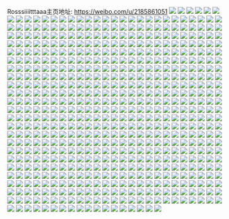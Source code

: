 Rosssiiiitttaaa主页地址: https://weibo.com/u/2185861051 
![](https://wx4.sinaimg.cn/mw2000/824997bbly1h91ha3al5tj20u0140th9.jpg) 
![](https://wx4.sinaimg.cn/mw2000/824997bbly1h91ha3m663j20u0146n6t.jpg) 
![](https://wx4.sinaimg.cn/mw2000/824997bbly1h91ha3v5l8j20u0140dpb.jpg) 
![](https://wx4.sinaimg.cn/mw2000/824997bbly1h91ha5cvvfj20u0140dmy.jpg) 
![](https://wx4.sinaimg.cn/mw2000/824997bbly1h91ha2xi4qj20u0140tf9.jpg) 
![](https://wx4.sinaimg.cn/mw2000/824997bbly1h91ha5nce4j20u0140ahc.jpg) 
![](https://wx4.sinaimg.cn/mw2000/824997bbly1h91ha4rzggj20u01407di.jpg) 
![](https://wx4.sinaimg.cn/mw2000/824997bbly1h91ha476mcj20u0140tho.jpg) 
![](https://wx4.sinaimg.cn/mw2000/824997bbly1h91ha4gmlpj20u0140qaj.jpg) 
![](https://wx4.sinaimg.cn/mw2000/824997bbly1h91g106l6hj20u0140al6.jpg) 
![](https://wx4.sinaimg.cn/mw2000/824997bbly1h91g10s0i9j21400u046u.jpg) 
![](https://wx4.sinaimg.cn/mw2000/824997bbly1h91g11dis6j20u0137n3r.jpg) 
![](https://wx4.sinaimg.cn/mw2000/824997bbly1h91g0zr7bbj20u013z7a5.jpg) 
![](https://wx4.sinaimg.cn/mw2000/824997bbly1h91g11nh5lj20u0140n4e.jpg) 
![](https://wx4.sinaimg.cn/mw2000/824997bbly1h91g11z8xgj20u0140gr1.jpg) 
![](https://wx4.sinaimg.cn/mw2000/824997bbly1h8taqvs33hj20u014r11k.jpg) 
![](https://wx4.sinaimg.cn/mw2000/824997bbly1h8taqvhzhnj20u0140ae8.jpg) 
![](https://wx4.sinaimg.cn/mw2000/824997bbly1h8taqw0e53j20u0149ak4.jpg) 
![](https://wx4.sinaimg.cn/mw2000/824997bbly1h8taqwagxqj20u014046e.jpg) 
![](https://wx4.sinaimg.cn/mw2000/824997bbly1h8juqek2vsj20u015gk0x.jpg) 
![](https://wx4.sinaimg.cn/mw2000/824997bbly1h8juqe9y5ij20u015ltj8.jpg) 
![](https://wx4.sinaimg.cn/mw2000/824997bbly1h8juqesetzj20u014pwo9.jpg) 
![](https://wx4.sinaimg.cn/mw2000/824997bbly1h8juqf2sc6j20u0146q9p.jpg) 
![](https://wx4.sinaimg.cn/mw2000/824997bbly1h7oajpeb56j22c03404qs.jpg) 
![](https://wx4.sinaimg.cn/mw2000/824997bbly1h7oajqkrx6j22c03407wi.jpg) 
![](https://wx4.sinaimg.cn/mw2000/824997bbly1h7oajsgf63j22bk35thdy.jpg) 
![](https://wx4.sinaimg.cn/mw2000/824997bbly1h7oajw00wyj21ur2h0x6r.jpg) 
![](https://wx4.sinaimg.cn/mw2000/824997bbly1h7oajnvwryj227x2ykb2a.jpg) 
![](https://wx4.sinaimg.cn/mw2000/824997bbly1h7oajy1o3qj225i2wk7wj.jpg) 
![](https://wx4.sinaimg.cn/mw2000/824997bbly1h7oajz6qjqj22c0340e82.jpg) 
![](https://wx4.sinaimg.cn/mw2000/824997bbly1h5rzdbsp2pj20u019041m.jpg) 
![](https://wx4.sinaimg.cn/mw2000/824997bbly1h5rzdc0qlwj20t017en0f.jpg) 
![](https://wx4.sinaimg.cn/mw2000/824997bbly1h5rzdd25eqj220k2onb2a.jpg) 
![](https://wx4.sinaimg.cn/mw2000/824997bbly1h5rzdbiq6wj20y11lhauq.jpg) 
![](https://wx4.sinaimg.cn/mw2000/824997bbly1h5rzdddvbjj20u0140wjx.jpg) 
![](https://wx4.sinaimg.cn/mw2000/824997bbly1h5rzdel3fbj20u018wwj8.jpg) 
![](https://wx4.sinaimg.cn/mw2000/824997bbly1h5rzdf5gnqj234022oe81.jpg) 
![](https://wx4.sinaimg.cn/mw2000/824997bbly1h5rzhk705uj21hc0u0133.jpg) 
![](https://wx4.sinaimg.cn/mw2000/824997bbly1h5rzdgfuetj218w0u0tcz.jpg) 
![](https://wx4.sinaimg.cn/mw2000/824997bbly1h5quyam0cpj221i2pskjl.jpg) 
![](https://wx4.sinaimg.cn/mw2000/824997bbly1h5quybn7u6j22c0340qv6.jpg) 
![](https://wx4.sinaimg.cn/mw2000/824997bbly1h5quydjenij22362te1l0.jpg) 
![](https://wx4.sinaimg.cn/mw2000/824997bbly1h5quyeoc5zj22962wnhdu.jpg) 
![](https://wx4.sinaimg.cn/mw2000/824997bbly1h5quy9j65hj22c0340u0x.jpg) 
![](https://wx4.sinaimg.cn/mw2000/824997bbly1h5quyffe9rj222v2rtqv5.jpg) 
![](https://wx4.sinaimg.cn/mw2000/824997bbly1h5bu127zybj21s62dk4qr.jpg) 
![](https://wx4.sinaimg.cn/mw2000/824997bbly1h5bu14wn7wj21rg2clu0y.jpg) 
![](https://wx4.sinaimg.cn/mw2000/824997bbly1h5bu17pqgkj23402c0x6q.jpg) 
![](https://wx4.sinaimg.cn/mw2000/824997bbly1h5bu102r7ij21wv2j7hdv.jpg) 
![](https://wx4.sinaimg.cn/mw2000/824997bbly1h5bu1a6f90j22c0340u0z.jpg) 
![](https://wx4.sinaimg.cn/mw2000/824997bbly1h5bu1c64x1j21yh2mi1ky.jpg) 
![](https://wx4.sinaimg.cn/mw2000/824997bbly1h5bu1f3cl2j21kv23ub2a.jpg) 
![](https://wx4.sinaimg.cn/mw2000/824997bbly1h4wrrjzd7rj21zp2sbx6p.jpg) 
![](https://wx4.sinaimg.cn/mw2000/824997bbly1h4wrrhvy5jj21vg2hw4qr.jpg) 
![](https://wx4.sinaimg.cn/mw2000/824997bbly1h4wrrip8dcj21p42b8qv5.jpg) 
![](https://wx4.sinaimg.cn/mw2000/824997bbly1h4l4zy9i9uj22am2z3hdu.jpg) 
![](https://wx4.sinaimg.cn/mw2000/824997bbly1h4l4zzjit6j223n2ue7wi.jpg) 
![](https://wx4.sinaimg.cn/mw2000/824997bbly1h4l502afepj227i32g4qs.jpg) 
![](https://wx4.sinaimg.cn/mw2000/824997bbly1h4l4zvq6phj226d2qnx6p.jpg) 
![](https://wx4.sinaimg.cn/mw2000/824997bbly1h4euvqwinnj20u0140ais.jpg) 
![](https://wx4.sinaimg.cn/mw2000/824997bbly1h4euvpn0vnj20u0149qcm.jpg) 
![](https://wx4.sinaimg.cn/mw2000/824997bbly1h47ydz3z5uj22c033znpf.jpg) 
![](https://wx4.sinaimg.cn/mw2000/824997bbly1h47ye6atqvj22c0340e83.jpg) 
![](https://wx4.sinaimg.cn/mw2000/824997bbly1h47ye8k05gj22c033xb2a.jpg) 
![](https://wx4.sinaimg.cn/mw2000/824997bbly1h3wulqgn75j222o340hdu.jpg) 
![](https://wx4.sinaimg.cn/mw2000/824997bbly1h3wulvsnbsj21jl224e81.jpg) 
![](https://wx4.sinaimg.cn/mw2000/824997bbly1h2381pwpfjj22bd340kjo.jpg) 
![](https://wx4.sinaimg.cn/mw2000/824997bbly1h06ozv2xn5j22c033y4qs.jpg) 
![](https://wx4.sinaimg.cn/mw2000/824997bbly1h06ozvyb1mj20zn1941kx.jpg) 
![](https://wx4.sinaimg.cn/mw2000/824997bbly1h06ozx4j3qj227233a7wi.jpg) 
![](https://wx4.sinaimg.cn/mw2000/824997bbly1h06ozzv4gij228z34ykjn.jpg) 
![](https://wx4.sinaimg.cn/mw2000/824997bbly1h06ozym9poj20zm1a64qp.jpg) 
![](https://wx4.sinaimg.cn/mw2000/824997bbly1h06oztf83tj22c0340x6r.jpg) 
![](https://wx4.sinaimg.cn/mw2000/824997bbly1gzxpfnkw16j22bi3407wk.jpg) 
![](https://wx4.sinaimg.cn/mw2000/824997bbly1gzlszz7d5uj226q32tkjn.jpg) 
![](https://wx4.sinaimg.cn/mw2000/824997bbly1gzlt02atufj22c035ju10.jpg) 
![](https://wx4.sinaimg.cn/mw2000/824997bbly1gzlt052ckoj22a8340x6r.jpg) 
![](https://wx4.sinaimg.cn/mw2000/824997bbly1gzlt07kw9rj22an340b2c.jpg) 
![](https://wx4.sinaimg.cn/mw2000/824997bbly1gzlt0ap19yj22c0340nph.jpg) 
![](https://wx4.sinaimg.cn/mw2000/824997bbly1gz9jqg2n36j227g33z1l0.jpg) 
![](https://wx4.sinaimg.cn/mw2000/824997bbly1gz9jqi9v54j22c0340x6r.jpg) 
![](https://wx4.sinaimg.cn/mw2000/824997bbly1gz9jqlhx5aj22ao340qv8.jpg) 
![](https://wx4.sinaimg.cn/mw2000/824997bbly1gz9jqq4vkoj22bz33ze85.jpg) 
![](https://wx4.sinaimg.cn/mw2000/824997bbly1gz9jqsimedj22c0340b2d.jpg) 
![](https://wx4.sinaimg.cn/mw2000/824997bbly1gz9jqv3ffnj22c0340npi.jpg) 
![](https://wx4.sinaimg.cn/mw2000/824997bbly1gz9jqx2kkuj22c03401l3.jpg) 
![](https://wx4.sinaimg.cn/mw2000/824997bbly1gz9jqcoz5hj22c0340e85.jpg) 
![](https://wx4.sinaimg.cn/mw2000/824997bbly1gz7gv8en2wj22yo2801l0.jpg) 
![](https://wx4.sinaimg.cn/mw2000/824997bbly1gz7gvj03xdj233y2byu0y.jpg) 
![](https://wx4.sinaimg.cn/mw2000/824997bbly1gz7gvhnhr3j22c03407wi.jpg) 
![](https://wx4.sinaimg.cn/mw2000/824997bbly1gz7gvcmboaj22c0340u0z.jpg) 
![](https://wx4.sinaimg.cn/mw2000/824997bbly1gz7gvaczqtj22802yob2b.jpg) 
![](https://wx4.sinaimg.cn/mw2000/824997bbly1gvx6g8nfexj228v325u0z.jpg) 
![](https://wx4.sinaimg.cn/mw2000/824997bbly1gvx6gak24wj22c0340x6s.jpg) 
![](https://wx4.sinaimg.cn/mw2000/824997bbly1gvx6ge6ircj22c0340b2d.jpg) 
![](https://wx4.sinaimg.cn/mw2000/824997bbly1gvx6gfasl1j22c0340b29.jpg) 
![](https://wx4.sinaimg.cn/mw2000/824997bbly1gvx6ggwsssj227y2ym7wk.jpg) 
![](https://wx4.sinaimg.cn/mw2000/824997bbly1gvx6ghvsmej22c03404qp.jpg) 
![](https://wx4.sinaimg.cn/mw2000/824997bbly1gvx6gmrm81j227i2yohdw.jpg) 
![](https://wx4.sinaimg.cn/mw2000/824997bbly1gvx6gj8qynj22c0340npe.jpg) 
![](https://wx4.sinaimg.cn/mw2000/824997bbly1gvx6gle9a5j22a331ge82.jpg) 
![](https://wx4.sinaimg.cn/mw2000/002nVEjply1gvn0prky6mj62c0340npf02.jpg) 
![](https://wx4.sinaimg.cn/mw2000/002nVEjply1gvn0pmhwcgj62c0340kjm02.jpg) 
![](https://wx4.sinaimg.cn/mw2000/002nVEjply1gvn0poluq0j61o0280qv502.jpg) 
![](https://wx4.sinaimg.cn/mw2000/002nVEjply1gvn0pqdnbhj62c0340b2c02.jpg) 
![](https://wx4.sinaimg.cn/mw2000/002nVEjply1gvn0pt53vtj62852zrnpf02.jpg) 
![](https://wx4.sinaimg.cn/mw2000/002nVEjply1gvag7tqu77j626s2x2x6r02.jpg) 
![](https://wx4.sinaimg.cn/mw2000/002nVEjply1gvag7skn4mj627z2ynx6q02.jpg) 
![](https://wx4.sinaimg.cn/mw2000/002nVEjply1gvag7x5ik8j62c03407wk02.jpg) 
![](https://wx4.sinaimg.cn/mw2000/002nVEjply1gvag7vit60j62c0340u0x02.jpg) 
![](https://wx4.sinaimg.cn/mw2000/002nVEjply1gvag7ulhttj61sy2elu0y02.jpg) 
![](https://wx4.sinaimg.cn/mw2000/824997bbly1gtlvlw9gnsj22c03401l1.jpg) 
![](https://wx4.sinaimg.cn/mw2000/824997bbly1gtgh1v5fnyj22c0340kjm.jpg) 
![](https://wx4.sinaimg.cn/mw2000/824997bbly1gtgh1rb8dtj22bz330npf.jpg) 
![](https://wx4.sinaimg.cn/mw2000/824997bbly1gtgh2t58eyj22c02c07wi.jpg) 
![](https://wx4.sinaimg.cn/mw2000/824997bbly1gtgh1lz4p5j22c0340qv6.jpg) 
![](https://wx4.sinaimg.cn/mw2000/824997bbly1gtgh308n2sj22c0340e82.jpg) 
![](https://wx4.sinaimg.cn/mw2000/824997bbly1gtgh22c7p6j22c0340npf.jpg) 
![](https://wx4.sinaimg.cn/mw2000/824997bbly1gtgh2bw4axj22c03401kz.jpg) 
![](https://wx4.sinaimg.cn/mw2000/824997bbly1gtgh2jlvq5j22c03404qq.jpg) 
![](https://wx4.sinaimg.cn/mw2000/824997bbly1gtgh34rdcoj22c0340b2a.jpg) 
![](https://wx4.sinaimg.cn/mw2000/824997bbly1gtgh3f8xxbj22c0340hdu.jpg) 
![](https://wx4.sinaimg.cn/mw2000/824997bbly1gtgh2npktrj227s2zab2b.jpg) 
![](https://wx4.sinaimg.cn/mw2000/824997bbly1gt9ifq76o5j22c0340hdv.jpg) 
![](https://wx4.sinaimg.cn/mw2000/824997bbly1gt9ifulmluj23402c0e84.jpg) 
![](https://wx4.sinaimg.cn/mw2000/824997bbly1gt9ifxc383j22c0340e82.jpg) 
![](https://wx4.sinaimg.cn/mw2000/824997bbly1gt9ig2gukmj22c0352qv7.jpg) 
![](https://wx4.sinaimg.cn/mw2000/824997bbly1gt9iiw89kbj22c03404qt.jpg) 
![](https://wx4.sinaimg.cn/mw2000/824997bbly1gt9igaj4w3j23402c07wi.jpg) 
![](https://wx4.sinaimg.cn/mw2000/824997bbly1gt9igelh0zj22c0340npf.jpg) 
![](https://wx4.sinaimg.cn/mw2000/824997bbly1gt9igi8ab3j22c0340qv7.jpg) 
![](https://wx4.sinaimg.cn/mw2000/824997bbly1gt9iglidymj22c033u1kz.jpg) 
![](https://wx4.sinaimg.cn/mw2000/824997bbly1gt9ijqvadhj22c0340qv7.jpg) 
![](https://wx4.sinaimg.cn/mw2000/824997bbly1gt9ikfv97kj23402c0hdy.jpg) 
![](https://wx4.sinaimg.cn/mw2000/824997bbly1gt0w14v57cj22c0340qv7.jpg) 
![](https://wx4.sinaimg.cn/mw2000/824997bbly1gt0vnmk5ybj22bb3327wj.jpg) 
![](https://wx4.sinaimg.cn/mw2000/824997bbly1gt0wbjtl43j22631nzb2a.jpg) 
![](https://wx4.sinaimg.cn/mw2000/824997bbly1gt0weefn3hj22c0340x6r.jpg) 
![](https://wx4.sinaimg.cn/mw2000/824997bbly1gt0vnfu076j227v2yhx6p.jpg) 
![](https://wx4.sinaimg.cn/mw2000/824997bbly1gt0vnjmvsaj22bb3321kz.jpg) 
![](https://wx4.sinaimg.cn/mw2000/824997bbly1gsccluf4v1j21o026anpd.jpg) 
![](https://wx4.sinaimg.cn/mw2000/824997bbly1gs72vtc1qjj22c03407wj.jpg) 
![](https://wx4.sinaimg.cn/mw2000/824997bbly1gs72vxk7v1j229s23s4qq.jpg) 
![](https://wx4.sinaimg.cn/mw2000/824997bbly1gs72vvy776j22c0340e83.jpg) 
![](https://wx4.sinaimg.cn/mw2000/824997bbly1gs72vz0oxyj22c02qdnpe.jpg) 
![](https://wx4.sinaimg.cn/mw2000/824997bbly1gqzo1f8ca1j219a1oe7wh.jpg) 
![](https://wx4.sinaimg.cn/mw2000/824997bbly1gqzo1h7y0uj22c03401l0.jpg) 
![](https://wx4.sinaimg.cn/mw2000/824997bbly1gqzo1ds4irj22c0340hdv.jpg) 
![](https://wx4.sinaimg.cn/mw2000/824997bbly1gqzo1itrnlj22c0340u0z.jpg) 
![](https://wx4.sinaimg.cn/mw2000/824997bbly1gqzo1k22iuj20rs2231kx.jpg) 
![](https://wx4.sinaimg.cn/mw2000/824997bbly1gqzo1knf9zj22c0340aqz.jpg) 
![](https://wx4.sinaimg.cn/mw2000/824997bbly1gqzo1mwktqj20rs2w6u0x.jpg) 
![](https://wx4.sinaimg.cn/mw2000/824997bbly1gqzo1q4e3mj22c03404qs.jpg) 
![](https://wx4.sinaimg.cn/mw2000/824997bbly1gqzo1lrj6hj20rs1lw7vf.jpg) 
![](https://wx4.sinaimg.cn/mw2000/824997bbly1gqzo3r6svqj22by358qv6.jpg) 
![](https://wx4.sinaimg.cn/mw2000/824997bbly1gqzo3see00j22c03407wj.jpg) 
![](https://wx4.sinaimg.cn/mw2000/824997bbly1gqzo3ptpjzj22c0340e81.jpg) 
![](https://wx4.sinaimg.cn/mw2000/824997bbly1gqzo3w9pjhj22c03407wj.jpg) 
![](https://wx4.sinaimg.cn/mw2000/824997bbly1gqviiu26n3j22c0340u10.jpg) 
![](https://wx4.sinaimg.cn/mw2000/824997bbly1gqvij6zygij22c03404qt.jpg) 
![](https://wx4.sinaimg.cn/mw2000/824997bbly1gqviiwdftuj22c034mhdy.jpg) 
![](https://wx4.sinaimg.cn/mw2000/824997bbly1gqvij3nxwsj23402c0kjp.jpg) 
![](https://wx4.sinaimg.cn/mw2000/824997bbly1gqvij1fer1j22c0340hdz.jpg) 
![](https://wx4.sinaimg.cn/mw2000/824997bbly1gqviishvfnj22c03401kz.jpg) 
![](https://wx4.sinaimg.cn/mw2000/824997bbly1gqvinl2i3uj22c03401l3.jpg) 
![](https://wx4.sinaimg.cn/mw2000/824997bbly1gqvitf6rzcj20yt1af1kx.jpg) 
![](https://wx4.sinaimg.cn/mw2000/824997bbly1gqvij59hcaj22c03404qt.jpg) 
![](https://wx4.sinaimg.cn/mw2000/824997bbly1gqk1tzxf15j22c0340b2b.jpg) 
![](https://wx4.sinaimg.cn/mw2000/824997bbly1gqk1u1zajmj22c0340qv6.jpg) 
![](https://wx4.sinaimg.cn/mw2000/824997bbly1gqi42hcpd6j20rs3357wl.jpg) 
![](https://wx4.sinaimg.cn/mw2000/824997bbly1gqi42bgn3vj20rs1rgx6q.jpg) 
![](https://wx4.sinaimg.cn/mw2000/824997bbly1gqi42lbxurj22c0340x6s.jpg) 
![](https://wx4.sinaimg.cn/mw2000/824997bbly1gqi42cfetfj20rs1qiu0y.jpg) 
![](https://wx4.sinaimg.cn/mw2000/824997bbly1gqi42o8quhj22c0340kjo.jpg) 
![](https://wx4.sinaimg.cn/mw2000/824997bbly1gqi42edacwj20rs2mxu10.jpg) 
![](https://wx4.sinaimg.cn/mw2000/824997bbly1gq64n2m158j22c03407wk.jpg) 
![](https://wx4.sinaimg.cn/mw2000/824997bbly1gq64mzzqiaj22c034u1kz.jpg) 
![](https://wx4.sinaimg.cn/mw2000/824997bbly1gq64namsuoj23402c0npe.jpg) 
![](https://wx4.sinaimg.cn/mw2000/824997bbly1gq64n5re6mj22mo1z04qq.jpg) 
![](https://wx4.sinaimg.cn/mw2000/824997bbly1gq64n7pg35j22c0340b2a.jpg) 
![](https://wx4.sinaimg.cn/mw2000/824997bbly1gq64mxk4f9j22c033i4qq.jpg) 
![](https://wx4.sinaimg.cn/mw2000/824997bbly1gq64ne3y03j23402c07wk.jpg) 
![](https://wx4.sinaimg.cn/mw2000/824997bbly1gq64myqdvaj22c03404qs.jpg) 
![](https://wx4.sinaimg.cn/mw2000/824997bbly1gq662h3z6vj22c0340kjo.jpg) 
![](https://wx4.sinaimg.cn/mw2000/824997bbly1gq44c3srw4j20u015o7e0.jpg) 
![](https://wx4.sinaimg.cn/mw2000/824997bbly1gq44c4t1lnj20u0190tdq.jpg) 
![](https://wx4.sinaimg.cn/mw2000/824997bbly1gq44c57fb9j20u017ln5t.jpg) 
![](https://wx4.sinaimg.cn/mw2000/824997bbly1gq44c5zr5xj20u0140tl9.jpg) 
![](https://wx4.sinaimg.cn/mw2000/824997bbly1gq44cz2nppj20u0140qd3.jpg) 
![](https://wx4.sinaimg.cn/mw2000/824997bbly1gq44c6rcjej20u0140drl.jpg) 
![](https://wx4.sinaimg.cn/mw2000/824997bbly1gq44c6g5etj20u01407ak.jpg) 
![](https://wx4.sinaimg.cn/mw2000/824997bbly1gq44c3bjhlj20u01c6qfa.jpg) 
![](https://wx4.sinaimg.cn/mw2000/824997bbly1gq44c4f6h5j20u0140te2.jpg) 
![](https://wx4.sinaimg.cn/mw2000/824997bbly1gq44c5jp08j20u0140gu2.jpg) 
![](https://wx4.sinaimg.cn/mw2000/824997bbly1gpes07cuaxj22c0340hdv.jpg) 
![](https://wx4.sinaimg.cn/mw2000/824997bbly1gperzzt4tzj228h340qv8.jpg) 
![](https://wx4.sinaimg.cn/mw2000/824997bbly1gpes04ihyqj22c0340qv8.jpg) 
![](https://wx4.sinaimg.cn/mw2000/824997bbly1gpes0di8cmj22c0354e83.jpg) 
![](https://wx4.sinaimg.cn/mw2000/824997bbly1gpes0g34xbj22923407wj.jpg) 
![](https://wx4.sinaimg.cn/mw2000/824997bbly1gpes09ra0dj22c0340e83.jpg) 
![](https://wx4.sinaimg.cn/mw2000/824997bbly1gnct2dtn62j20u0140dq6.jpg) 
![](https://wx4.sinaimg.cn/mw2000/824997bbly1gnct2e9j7vj20u00u00z5.jpg) 
![](https://wx4.sinaimg.cn/mw2000/824997bbly1glx1htyf10j22c03407wj.jpg) 
![](https://wx4.sinaimg.cn/mw2000/824997bbly1glx1hwu3fij22c0340kjo.jpg) 
![](https://wx4.sinaimg.cn/mw2000/824997bbly1glx1hyxbudj22c03404qr.jpg) 
![](https://wx4.sinaimg.cn/mw2000/824997bbly1glx1i0slcpj22c0340kjq.jpg) 
![](https://wx4.sinaimg.cn/mw2000/824997bbly1glx1i38zi1j22c03401l1.jpg) 
![](https://wx4.sinaimg.cn/mw2000/824997bbly1glx1i6ksn4j22c0340x6s.jpg) 
![](https://wx4.sinaimg.cn/mw2000/824997bbly1glx1hqqnraj22bb3331l0.jpg) 
![](https://wx4.sinaimg.cn/mw2000/824997bbly1glx1ic8ej3j22yo27o4qu.jpg) 
![](https://wx4.sinaimg.cn/mw2000/824997bbly1glx1i9oqjnj22c0340x6s.jpg) 
![](https://wx4.sinaimg.cn/mw2000/824997bbly1glx1ieub5qj22c03404qs.jpg) 
![](https://wx4.sinaimg.cn/mw2000/824997bbly1glx1ih5qp5j21o02804qq.jpg) 
![](https://wx4.sinaimg.cn/mw2000/824997bbgy1glvujlb2cnj20u00u0q9l.jpg) 
![](https://wx4.sinaimg.cn/mw2000/824997bbgy1glvumz77o2j20u01407bg.jpg) 
![](https://wx4.sinaimg.cn/mw2000/824997bbgy1glvumy3iscj20u0140gre.jpg) 
![](https://wx4.sinaimg.cn/mw2000/824997bbly1gkv571jh5wj20rs4m5u0y.jpg) 
![](https://wx4.sinaimg.cn/mw2000/824997bbly1gkv576nsuzj20rs3h0e82.jpg) 
![](https://wx4.sinaimg.cn/mw2000/824997bbly1gkv57ajllqj22bv2od1ky.jpg) 
![](https://wx4.sinaimg.cn/mw2000/824997bbly1gkv57e2zqhj20rs2uzqv5.jpg) 
![](https://wx4.sinaimg.cn/mw2000/824997bbly1gkv56x3zv0j20rs2mxhdt.jpg) 
![](https://wx4.sinaimg.cn/mw2000/824997bbly1gkv57hpvf2j21r52c4x6p.jpg) 
![](https://wx4.sinaimg.cn/mw2000/824997bbly1gkv57npgikj22c02kob2b.jpg) 
![](https://wx4.sinaimg.cn/mw2000/824997bbly1gkv57qlweuj21fg1fghdt.jpg) 
![](https://wx4.sinaimg.cn/mw2000/824997bbly1gkv57yln40j22c03401l1.jpg) 
![](https://wx4.sinaimg.cn/mw2000/824997bbgy1gka2q7m8rmj21nn1tn1kx.jpg) 
![](https://wx4.sinaimg.cn/mw2000/824997bbgy1gka2qayxzgj21wm1wme82.jpg) 
![](https://wx4.sinaimg.cn/mw2000/824997bbgy1gka2q3knnpj22yo2801l1.jpg) 
![](https://wx4.sinaimg.cn/mw2000/824997bbgy1gka2q93x1dj22c12c1hdu.jpg) 
![](https://wx4.sinaimg.cn/mw2000/824997bbgy1gka2q0y03vj21s52kohdt.jpg) 
![](https://wx4.sinaimg.cn/mw2000/824997bbgy1gka2pznv89j22yo25s1l2.jpg) 
![](https://wx4.sinaimg.cn/mw2000/824997bbgy1gka2q5stblj22c0340u0y.jpg) 
![](https://wx4.sinaimg.cn/mw2000/824997bbly1gk1uj6m86oj23341qie82.jpg) 
![](https://wx4.sinaimg.cn/mw2000/824997bbly1gk1uj9u4h3j23402c01kz.jpg) 
![](https://wx4.sinaimg.cn/mw2000/824997bbly1gk1ujd9w2qj22582uze82.jpg) 
![](https://wx4.sinaimg.cn/mw2000/824997bbly1gk1ujq3q2sj227q2yax6p.jpg) 
![](https://wx4.sinaimg.cn/mw2000/824997bbly1gk1ujgfvvkj21sc2ds4qq.jpg) 
![](https://wx4.sinaimg.cn/mw2000/824997bbly1gk1ujmyrhmj22c0340npd.jpg) 
![](https://wx4.sinaimg.cn/mw2000/824997bbly1gk1ujt1g8aj23402c01ky.jpg) 
![](https://wx4.sinaimg.cn/mw2000/824997bbly1gk1uj2f2q2j23402c0hdv.jpg) 
![](https://wx4.sinaimg.cn/mw2000/824997bbly1gk1ujjfnamj23402c0e81.jpg) 
![](https://wx4.sinaimg.cn/mw2000/824997bbly1gk1uk14vsqj23402c0b2a.jpg) 
![](https://wx4.sinaimg.cn/mw2000/824997bbly1gk1ulmky81j22c0340qv7.jpg) 
![](https://wx4.sinaimg.cn/mw2000/824997bbly1gk1uk85j1nj22c03404qr.jpg) 
![](https://wx4.sinaimg.cn/mw2000/824997bbly1gk1ul5nzx7j22c0340x6q.jpg) 
![](https://wx4.sinaimg.cn/mw2000/824997bbly1gk1uldo83nj22c0340hdv.jpg) 
![](https://wx4.sinaimg.cn/mw2000/824997bbly1gk1ulq3xdfj22c0340hdt.jpg) 
![](https://wx4.sinaimg.cn/mw2000/824997bbly1gk1ult18b5j22c0340hdt.jpg) 
![](https://wx4.sinaimg.cn/mw2000/824997bbly1gk1um0apsyj224z2un4qq.jpg) 
![](https://wx4.sinaimg.cn/mw2000/824997bbgy1gjymkatrefj20u014045r.jpg) 
![](https://wx4.sinaimg.cn/mw2000/824997bbgy1gjymka3vsmj21400u0wqi.jpg) 
![](https://wx4.sinaimg.cn/mw2000/824997bbgy1gjymkcbkafj21400u0wjj.jpg) 
![](https://wx4.sinaimg.cn/mw2000/824997bbgy1gjymked4n0j20u0140jvv.jpg) 
![](https://wx4.sinaimg.cn/mw2000/824997bbgy1gjymkg1oqoj20u0140dpl.jpg) 
![](https://wx4.sinaimg.cn/mw2000/824997bbgy1gjymkdqkgvj20u0140agw.jpg) 
![](https://wx4.sinaimg.cn/mw2000/824997bbgy1gjymkf5u2fj20u0140gpt.jpg) 
![](https://wx4.sinaimg.cn/mw2000/824997bbgy1gjymkd2x7hj20u0140ah6.jpg) 
![](https://wx4.sinaimg.cn/mw2000/824997bbgy1gjymkbpq01j20u0140nc4.jpg) 
![](https://wx4.sinaimg.cn/mw2000/824997bbgy1gjxfsr1jgej227k2y3npe.jpg) 
![](https://wx4.sinaimg.cn/mw2000/824997bbgy1gjxfszli1ej23402c0qv6.jpg) 
![](https://wx4.sinaimg.cn/mw2000/824997bbgy1gjxft11u85j23402c0e82.jpg) 
![](https://wx4.sinaimg.cn/mw2000/824997bbgy1gjxfss704rj23402c0qv5.jpg) 
![](https://wx4.sinaimg.cn/mw2000/824997bbgy1gjxfsxeflpj22c02kmqva.jpg) 
![](https://wx4.sinaimg.cn/mw2000/824997bbgy1gjxfsolunwj23402c07wj.jpg) 
![](https://wx4.sinaimg.cn/mw2000/824997bbgy1gjxfsuxjbcj22c0340u0y.jpg) 
![](https://wx4.sinaimg.cn/mw2000/824997bbgy1gjxfspn6bbj224s2uex6p.jpg) 
![](https://wx4.sinaimg.cn/mw2000/824997bbgy1gjxfstn18kj22c0340u0y.jpg) 
![](https://wx4.sinaimg.cn/mw2000/824997bbgy1gjvm4i7cn1j22c0340qv6.jpg) 
![](https://wx4.sinaimg.cn/mw2000/824997bbgy1gjvm4amkpgj23402c0qv6.jpg) 
![](https://wx4.sinaimg.cn/mw2000/824997bbgy1gjvm4eiv59j21f01w0hab.jpg) 
![](https://wx4.sinaimg.cn/mw2000/824997bbgy1gjvm4d3kjtj23402c0qv6.jpg) 
![](https://wx4.sinaimg.cn/mw2000/824997bbgy1gjvm4g0qgnj22c0340x6q.jpg) 
![](https://wx4.sinaimg.cn/mw2000/824997bbgy1gjvm4ju09rj228e2z87wi.jpg) 
![](https://wx4.sinaimg.cn/mw2000/824997bbgy1gjvm5kqxjhj22c03407wh.jpg) 
![](https://wx4.sinaimg.cn/mw2000/824997bbgy1gjvm5mfp60j22c0333qv6.jpg) 
![](https://wx4.sinaimg.cn/mw2000/824997bbgy1gjvm4bvodvj23402c0u0y.jpg) 
![](https://wx4.sinaimg.cn/mw2000/824997bbgy1gjvm9dntjrj22c0340e82.jpg) 
![](https://wx4.sinaimg.cn/mw2000/824997bbly1gjs23tuajyj22c0340e82.jpg) 
![](https://wx4.sinaimg.cn/mw2000/824997bbly1gjs23q1tjkj22c0340u0y.jpg) 
![](https://wx4.sinaimg.cn/mw2000/824997bbly1gjs241q9tzj23332bbx6p.jpg) 
![](https://wx4.sinaimg.cn/mw2000/824997bbly1gjs23zy9pxj22c0340b2b.jpg) 
![](https://wx4.sinaimg.cn/mw2000/824997bbly1gjs23jppumj23402c0e81.jpg) 
![](https://wx4.sinaimg.cn/mw2000/824997bbly1gjs23s52v9j228o2zj1ky.jpg) 
![](https://wx4.sinaimg.cn/mw2000/824997bbly1gjs24ioshrj23402c04nq.jpg) 
![](https://wx4.sinaimg.cn/mw2000/824997bbly1gjs23xa3y8j23402c0kjl.jpg) 
![](https://wx4.sinaimg.cn/mw2000/824997bbly1gjs23nuzkjj227g2xyu0y.jpg) 
![](https://wx4.sinaimg.cn/mw2000/824997bbgy1gjfemd6euuj23402c0qv6.jpg) 
![](https://wx4.sinaimg.cn/mw2000/824997bbgy1gjfemgcp40j22c03401kz.jpg) 
![](https://wx4.sinaimg.cn/mw2000/824997bbgy1gjfemhdog7j225o2vk4qp.jpg) 
![](https://wx4.sinaimg.cn/mw2000/824997bbgy1gjfemjbhx7j22c0340x6r.jpg) 
![](https://wx4.sinaimg.cn/mw2000/824997bbgy1gjfeml0msuj22c03407wi.jpg) 
![](https://wx4.sinaimg.cn/mw2000/824997bbgy1gjfemblrl9j22m81h0npd.jpg) 
![](https://wx4.sinaimg.cn/mw2000/824997bbgy1gjfemqmza0j22c0340b2c.jpg) 
![](https://wx4.sinaimg.cn/mw2000/824997bbgy1gjfemeugioj22c0340b2b.jpg) 
![](https://wx4.sinaimg.cn/mw2000/824997bbgy1gjfemsrahgj22c0340x6q.jpg) 
![](https://wx4.sinaimg.cn/mw2000/824997bbgy1gjfemuijzsj22c03401l0.jpg) 
![](https://wx4.sinaimg.cn/mw2000/824997bbgy1gjfemnuh17j22c0340kjp.jpg) 
![](https://wx4.sinaimg.cn/mw2000/824997bbgy1gj24t4jte6j23402c0b2a.jpg) 
![](https://wx4.sinaimg.cn/mw2000/824997bbgy1gj24td13ibj22c0340e82.jpg) 
![](https://wx4.sinaimg.cn/mw2000/824997bbgy1gj24sd6zaij22c033dx6q.jpg) 
![](https://wx4.sinaimg.cn/mw2000/824997bbgy1gj24segu8kj22bb32mu0y.jpg) 
![](https://wx4.sinaimg.cn/mw2000/824997bbgy1gj24tb6t1zj22c0340hdu.jpg) 
![](https://wx4.sinaimg.cn/mw2000/824997bbgy1gj24t5yjy8j23402c0hdu.jpg) 
![](https://wx4.sinaimg.cn/mw2000/824997bbgy1gj24shl151j22b42x5x6q.jpg) 
![](https://wx4.sinaimg.cn/mw2000/824997bbgy1gj24t8tunuj23402c01kz.jpg) 
![](https://wx4.sinaimg.cn/mw2000/824997bbgy1gj24sfx64oj22c033le83.jpg) 
![](https://wx4.sinaimg.cn/mw2000/824997bbgy1giyzweloapj22c0340hdt.jpg) 
![](https://wx4.sinaimg.cn/mw2000/824997bbgy1giyzxph2eaj22c02c0x6p.jpg) 
![](https://wx4.sinaimg.cn/mw2000/824997bbgy1giyzxqcnh4j21kw16ob29.jpg) 
![](https://wx4.sinaimg.cn/mw2000/824997bbgy1giyzxri0z7j22r722e4qq.jpg) 
![](https://wx4.sinaimg.cn/mw2000/824997bbgy1giyzxsv3zcj23402c0u0y.jpg) 
![](https://wx4.sinaimg.cn/mw2000/824997bbgy1giyzxtp4j0j22021ice2w.jpg) 
![](https://wx4.sinaimg.cn/mw2000/824997bbgy1giyzxugianj229g1oe1kx.jpg) 
![](https://wx4.sinaimg.cn/mw2000/824997bbgy1giyzxnt87uj22c0340qv5.jpg) 
![](https://wx4.sinaimg.cn/mw2000/824997bbgy1giyzxw1roej22c03401kz.jpg) 
![](https://wx4.sinaimg.cn/mw2000/824997bbgy1givjr7ru92j21ym2bwnpd.jpg) 
![](https://wx4.sinaimg.cn/mw2000/824997bbgy1givjr6w2ttj21x72bdhdt.jpg) 
![](https://wx4.sinaimg.cn/mw2000/824997bbly1giskx3p2lsj23402c0qv5.jpg) 
![](https://wx4.sinaimg.cn/mw2000/824997bbly1giskx611fuj23402c07wi.jpg) 
![](https://wx4.sinaimg.cn/mw2000/824997bbly1giskx7zhqaj23402c01ky.jpg) 
![](https://wx4.sinaimg.cn/mw2000/824997bbly1giskx9jnwoj23402c01ky.jpg) 
![](https://wx4.sinaimg.cn/mw2000/824997bbly1giskwwbiwbj20rs19qqq1.jpg) 
![](https://wx4.sinaimg.cn/mw2000/824997bbly1giskwvjdbmj20rs223b29.jpg) 
![](https://wx4.sinaimg.cn/mw2000/824997bbly1giskwu3cb7j20rs26q7wh.jpg) 
![](https://wx4.sinaimg.cn/mw2000/824997bbly1giskwuqozlj20rs1qi4qp.jpg) 
![](https://wx4.sinaimg.cn/mw2000/824997bbly1giskxcfabmj22m81h07wi.jpg) 
![](https://wx4.sinaimg.cn/mw2000/824997bbly1giskwtcmt3j23402c0x6r.jpg) 
![](https://wx4.sinaimg.cn/mw2000/824997bbly1gisk34beiaj22c0340e82.jpg) 
![](https://wx4.sinaimg.cn/mw2000/824997bbly1gisk327ba6j21pn2to4qs.jpg) 
![](https://wx4.sinaimg.cn/mw2000/824997bbly1gisk2z3hkij2140140nlm.jpg) 
![](https://wx4.sinaimg.cn/mw2000/824997bbly1gisk38308hj23402c0qv6.jpg) 
![](https://wx4.sinaimg.cn/mw2000/824997bbly1gisk36nkuuj22c0340kjm.jpg) 
![](https://wx4.sinaimg.cn/mw2000/824997bbgy1ghytxzwbvwj22c0340b2b.jpg) 
![](https://wx4.sinaimg.cn/mw2000/824997bbgy1ghyty1mwlej23402c01kz.jpg) 
![](https://wx4.sinaimg.cn/mw2000/824997bbgy1ghytxy3r54j20ps19tnau.jpg) 
![](https://wx4.sinaimg.cn/mw2000/824997bbgy1ghyt3p1241j21o0280x6p.jpg) 
![](https://wx4.sinaimg.cn/mw2000/824997bbgy1ghyt3qr9q6j22801o0b2a.jpg) 
![](https://wx4.sinaimg.cn/mw2000/824997bbgy1ghyt3v6afnj21hb13zaur.jpg) 
![](https://wx4.sinaimg.cn/mw2000/824997bbly1ghccc7fcc0j20u0140dwn.jpg) 
![](https://wx4.sinaimg.cn/mw2000/824997bbly1ghccc58ddrj20u0140n5e.jpg) 
![](https://wx4.sinaimg.cn/mw2000/824997bbly1ghccc6fq0vj20u0140x00.jpg) 
![](https://wx4.sinaimg.cn/mw2000/824997bbly1ghccc89skaj20u0140qm3.jpg) 
![](https://wx4.sinaimg.cn/mw2000/824997bbly1ghccc9vtf1j20u00w9gyl.jpg) 
![](https://wx4.sinaimg.cn/mw2000/824997bbly1ghccc956rsj20u0140wmc.jpg) 
![](https://wx4.sinaimg.cn/mw2000/824997bbly1ghccc4jywkj21400u0dr2.jpg) 
![](https://wx4.sinaimg.cn/mw2000/824997bbly1ghb15cxc34j21400u0q9y.jpg) 
![](https://wx4.sinaimg.cn/mw2000/824997bbly1ghb15e1gtzj21400u07cz.jpg) 
![](https://wx4.sinaimg.cn/mw2000/824997bbly1ghb1579768j20u0140185.jpg) 
![](https://wx4.sinaimg.cn/mw2000/824997bbly1ghb15eqixjj20u00u0qap.jpg) 
![](https://wx4.sinaimg.cn/mw2000/824997bbly1ghb15bwptrj21400u0485.jpg) 
![](https://wx4.sinaimg.cn/mw2000/824997bbly1ghb15a9zr0j20u0140ncr.jpg) 
![](https://wx4.sinaimg.cn/mw2000/824997bbly1ghb15h4hbhj21400u0qdd.jpg) 
![](https://wx4.sinaimg.cn/mw2000/824997bbly1ghb15fr9y8j21400u0gvo.jpg) 
![](https://wx4.sinaimg.cn/mw2000/824997bbly1ghb15atzo7j21400u0ajd.jpg) 
![](https://wx4.sinaimg.cn/mw2000/824997bbly1ghb159ci98j20u0140tmf.jpg) 
![](https://wx4.sinaimg.cn/mw2000/824997bbgy1gh6idggoq0j22c02c0u0z.jpg) 
![](https://wx4.sinaimg.cn/mw2000/824997bbgy1gh6iddqlcgj21o0280u0y.jpg) 
![](https://wx4.sinaimg.cn/mw2000/824997bbgy1gh6idaxl25j21o0280qv5.jpg) 
![](https://wx4.sinaimg.cn/mw2000/824997bbgy1gh6idimbyij23402c07wj.jpg) 
![](https://wx4.sinaimg.cn/mw2000/824997bbgy1gg3w9kequvj21f41w6b29.jpg) 
![](https://wx4.sinaimg.cn/mw2000/824997bbgy1gg3w9j9h2ej22c02c0x6q.jpg) 
![](https://wx4.sinaimg.cn/mw2000/824997bbgy1gg3w9o1cdqj23402c0npf.jpg) 
![](https://wx4.sinaimg.cn/mw2000/824997bbgy1gg3w9m9vqzj22801o0npd.jpg) 
![](https://wx4.sinaimg.cn/mw2000/824997bbgy1gfb2hcdpmgj22ai29ix6r.jpg) 
![](https://wx4.sinaimg.cn/mw2000/824997bbgy1gfb2lvo3sqj225s1ma7wh.jpg) 
![](https://wx4.sinaimg.cn/mw2000/824997bbgy1gfb2hdlcnnj226t23j7wi.jpg) 
![](https://wx4.sinaimg.cn/mw2000/824997bbgy1gfb27kpg3aj22c02c0npe.jpg) 
![](https://wx4.sinaimg.cn/mw2000/824997bbgy1gfb291al1fj216o16mnox.jpg) 
![](https://wx4.sinaimg.cn/mw2000/824997bbgy1gfb2g6tixhj22c02c07wj.jpg) 
![](https://wx4.sinaimg.cn/mw2000/824997bbgy1gfb2cefk2uj216o16m1kx.jpg) 
![](https://wx4.sinaimg.cn/mw2000/824997bbgy1gfb2g5gk6gj22c02c0x6q.jpg) 
![](https://wx4.sinaimg.cn/mw2000/824997bbgy1gfb2ftjcucj216o16m4qp.jpg) 
![](https://wx4.sinaimg.cn/mw2000/824997bbgy1gez42jx9mfj225n2vie84.jpg) 
![](https://wx4.sinaimg.cn/mw2000/824997bbgy1gez4301vudj22c0340kjn.jpg) 
![](https://wx4.sinaimg.cn/mw2000/824997bbgy1gez432fkxdj21o02804qq.jpg) 
![](https://wx4.sinaimg.cn/mw2000/824997bbgy1gez42nh3vqj227u2ykqv6.jpg) 
![](https://wx4.sinaimg.cn/mw2000/824997bbgy1gehr1t0e89j22c03407wj.jpg) 
![](https://wx4.sinaimg.cn/mw2000/824997bbgy1gehr1ylzpzj23402c0u0y.jpg) 
![](https://wx4.sinaimg.cn/mw2000/824997bbgy1gehr21av34j22c0340qv7.jpg) 
![](https://wx4.sinaimg.cn/mw2000/824997bbgy1gdka1b5tqwj23709m5he2.jpg) 
![](https://wx4.sinaimg.cn/mw2000/824997bbgy1gdka1evfyhj22bc334hdu.jpg) 
![](https://wx4.sinaimg.cn/mw2000/824997bbgy1gdka1i2lgkj22c0340x6q.jpg) 
![](https://wx4.sinaimg.cn/mw2000/824997bbgy1gdka1kt5scj21o0280e82.jpg) 
![](https://wx4.sinaimg.cn/mw2000/824997bbgy1gdka1q5srsj23708kb1l5.jpg) 
![](https://wx4.sinaimg.cn/mw2000/824997bbgy1gdka1un80tj22c02c07wj.jpg) 
![](https://wx4.sinaimg.cn/mw2000/824997bbgy1gdka1srdhlj22bc334u0z.jpg) 
![](https://wx4.sinaimg.cn/mw2000/824997bbly1gb24d6etqoj21o0280kjl.jpg) 
![](https://wx4.sinaimg.cn/mw2000/824997bbly1gb24dc87zdj234023fqv8.jpg) 
![](https://wx4.sinaimg.cn/mw2000/824997bbly1gb24dhp1qjj23706c2e86.jpg) 
![](https://wx4.sinaimg.cn/mw2000/824997bbly1gb24dow5noj237069ahdx.jpg) 
![](https://wx4.sinaimg.cn/mw2000/824997bbly1gb24dx3vsjj23706gi7wn.jpg) 
![](https://wx4.sinaimg.cn/mw2000/824997bbly1gb24d3v8bij23402c07wk.jpg) 
![](https://wx4.sinaimg.cn/mw2000/824997bbly1gb24e4zus5j22c0340kjo.jpg) 
![](https://wx4.sinaimg.cn/mw2000/824997bbly1gb24e9pt7oj22c03401kz.jpg) 
![](https://wx4.sinaimg.cn/mw2000/824997bbly1gb24efexbsj222g340npg.jpg) 
![](https://wx4.sinaimg.cn/mw2000/824997bbgy1gak001sqidj20u01400zb.jpg) 
![](https://wx4.sinaimg.cn/mw2000/824997bbgy1gak003ba9uj237076c4qt.jpg) 
![](https://wx4.sinaimg.cn/mw2000/824997bbgy1gak005cz5gj23706cm7wl.jpg) 
![](https://wx4.sinaimg.cn/mw2000/824997bbgy1gak006ybhpj21sc2dsqv6.jpg) 
![](https://wx4.sinaimg.cn/mw2000/824997bbgy1gak001bb94j21sc2dsu0x.jpg) 
![](https://wx4.sinaimg.cn/mw2000/824997bbgy1gak008242uj22c03407wi.jpg) 
![](https://wx4.sinaimg.cn/mw2000/824997bbly1gaay6bvo8lj21o0280npe.jpg) 
![](https://wx4.sinaimg.cn/mw2000/824997bbly1gaay5qih42j23402c07wh.jpg) 
![](https://wx4.sinaimg.cn/mw2000/824997bbly1gaay6ic7w1j22c0340kjm.jpg) 
![](https://wx4.sinaimg.cn/mw2000/824997bbly1gaay6ltv2oj22c0340qoo.jpg) 
![](https://wx4.sinaimg.cn/mw2000/824997bbly1gaay6rllo6j21o0280qv5.jpg) 
![](https://wx4.sinaimg.cn/mw2000/824997bbly1gaay769aqpj22bc334kjp.jpg) 
![](https://wx4.sinaimg.cn/mw2000/824997bbgy1g9owkz49ldj20u00u0wnh.jpg) 
![](https://wx4.sinaimg.cn/mw2000/824997bbgy1g9owl0eyp4j20u00u0tj5.jpg) 
![](https://wx4.sinaimg.cn/mw2000/824997bbgy1g9owkzv0dtj20u00u0n7a.jpg) 
![](https://wx4.sinaimg.cn/mw2000/824997bbgy1g9oki606kvj22c03407wj.jpg) 
![](https://wx4.sinaimg.cn/mw2000/824997bbgy1g9okiiatbcj23402c07wi.jpg) 
![](https://wx4.sinaimg.cn/mw2000/824997bbgy1g9oki2m9arj22vf1i6x6p.jpg) 
![](https://wx4.sinaimg.cn/mw2000/824997bbgy1g9oki9heqbj22bt340e83.jpg) 
![](https://wx4.sinaimg.cn/mw2000/824997bbgy1g9okid61vaj22c0340hdw.jpg) 
![](https://wx4.sinaimg.cn/mw2000/824997bbgy1g9okin68vqj23402dsb2b.jpg) 
![](https://wx4.sinaimg.cn/mw2000/824997bbly1g8sdo3co2jj22c02c07wh.jpg) 
![](https://wx4.sinaimg.cn/mw2000/824997bbly1g8sdnzq4mnj22c02c0b29.jpg) 
![](https://wx4.sinaimg.cn/mw2000/824997bbly1g8sdo5x1bzj22c02c0net.jpg) 
![](https://wx4.sinaimg.cn/mw2000/824997bbly1g8sdo8ak22j22c02c0k6j.jpg) 
![](https://wx4.sinaimg.cn/mw2000/824997bbly1g8sdviq2awj22c02c0x6p.jpg) 
![](https://wx4.sinaimg.cn/mw2000/824997bbly1g8sdocm9q2j22c02c0npd.jpg) 
![](https://wx4.sinaimg.cn/mw2000/824997bbly1g8sdoh9mamj23402c0qv6.jpg) 
![](https://wx4.sinaimg.cn/mw2000/824997bbly1g8sdst7jofj22c02c04lt.jpg) 
![](https://wx4.sinaimg.cn/mw2000/824997bbly1g8sdsx1g9bj22ax29ju0x.jpg) 
![](https://wx4.sinaimg.cn/mw2000/824997bbgy1g8q0a0kni4j23402c0e83.jpg) 
![](https://wx4.sinaimg.cn/mw2000/824997bbgy1g8q0a1sv0pj22ml1yykjm.jpg) 
![](https://wx4.sinaimg.cn/mw2000/824997bbgy1g8q0a3cfm6j23402c0u10.jpg) 
![](https://wx4.sinaimg.cn/mw2000/824997bbgy1g8q0a4ytw4j23402c0e84.jpg) 
![](https://wx4.sinaimg.cn/mw2000/824997bbgy1g8q0yumujej20n01frdz1.jpg) 
![](https://wx4.sinaimg.cn/mw2000/824997bbgy1g8q09yytfij23402c0x6r.jpg) 
![](https://wx4.sinaimg.cn/mw2000/824997bbgy1g8q12kfdgqj20n01frtqk.jpg) 
![](https://wx4.sinaimg.cn/mw2000/824997bbgy1g8q10hw9wxj216o16m4qp.jpg) 
![](https://wx4.sinaimg.cn/mw2000/824997bbgy1g8q0achf6nj23402c0qvb.jpg) 
![](https://wx4.sinaimg.cn/mw2000/824997bbgy1g8odluueflj213u0tukjl.jpg) 
![](https://wx4.sinaimg.cn/mw2000/824997bbgy1g8odk068x4j20tu0tuhby.jpg) 
![](https://wx4.sinaimg.cn/mw2000/824997bbgy1g8ocwbcnsgj22c02c04qp.jpg) 
![](https://wx4.sinaimg.cn/mw2000/824997bbgy1g8ocw25r2qj21sc1sckjl.jpg) 
![](https://wx4.sinaimg.cn/mw2000/824997bbgy1g8odkidtn0j20tw0twx0s.jpg) 
![](https://wx4.sinaimg.cn/mw2000/824997bbgy1g8ocw7wit6j22c02c0tqd.jpg) 
![](https://wx4.sinaimg.cn/mw2000/824997bbgy1g8odjkk0nzj20tu0tunnc.jpg) 
![](https://wx4.sinaimg.cn/mw2000/824997bbgy1g8ocw0pb52j22c02c07wd.jpg) 
![](https://wx4.sinaimg.cn/mw2000/824997bbgy1g8ocw6fjshj22c02c04qp.jpg) 
![](https://wx4.sinaimg.cn/mw2000/824997bbgy1g8odfeo1bqj22c02c01kx.jpg) 
![](https://wx4.sinaimg.cn/mw2000/824997bbgy1g82qwhqfd8j23402c0kjl.jpg) 
![](https://wx4.sinaimg.cn/mw2000/824997bbgy1g7y4ofcvtbj22c02c0wlp.jpg) 
![](https://wx4.sinaimg.cn/mw2000/824997bbgy1g7y4oh0u3yj22c02c0hdt.jpg) 
![](https://wx4.sinaimg.cn/mw2000/824997bbgy1g7y4oja4vqj22c02c0b29.jpg) 
![](https://wx4.sinaimg.cn/mw2000/824997bbgy1g7y4or09ibj22c02c0kjl.jpg) 
![](https://wx4.sinaimg.cn/mw2000/824997bbgy1g7y4oe10z9j22m81h0x6p.jpg) 
![](https://wx4.sinaimg.cn/mw2000/824997bbgy1g7y4ollu5yj22c02c0npd.jpg) 
![](https://wx4.sinaimg.cn/mw2000/824997bbgy1g7y4obs61cj22c02c0qv5.jpg) 
![](https://wx4.sinaimg.cn/mw2000/824997bbgy1g7y4onp715j22c02c0b16.jpg) 
![](https://wx4.sinaimg.cn/mw2000/824997bbgy1g7y4qukrx0j20u00u0dkp.jpg) 
![](https://wx4.sinaimg.cn/mw2000/824997bbgy1g79ukabgdpj21900u0n2s.jpg) 
![](https://wx4.sinaimg.cn/mw2000/824997bbgy1g79ukb2rmnj21900u00x5.jpg) 
![](https://wx4.sinaimg.cn/mw2000/824997bbgy1g79ukar9g4j21900u0dlu.jpg) 
![](https://wx4.sinaimg.cn/mw2000/824997bbgy1g6woiknwimj23402c0e81.jpg) 
![](https://wx4.sinaimg.cn/mw2000/824997bbgy1g6woghmjk0j22c02c0hdt.jpg) 
![](https://wx4.sinaimg.cn/mw2000/824997bbgy1g5mcfmrdnpj22801o0npe.jpg) 
![](https://wx4.sinaimg.cn/mw2000/824997bbly1g5kji0vok4j21o0280npe.jpg) 
![](https://wx4.sinaimg.cn/mw2000/824997bbly1g5kjhwsh0uj22c0340kjm.jpg) 
![](https://wx4.sinaimg.cn/mw2000/824997bbly1g5kji51h1mj22c02c0b2a.jpg) 
![](https://wx4.sinaimg.cn/mw2000/824997bbly1g5kji94v1xj21o0280kjm.jpg) 
![](https://wx4.sinaimg.cn/mw2000/824997bbly1g5gkngz6agj22c02c07wh.jpg) 
![](https://wx4.sinaimg.cn/mw2000/824997bbly1g5gkn7jbzbj22c031l1ky.jpg) 
![](https://wx4.sinaimg.cn/mw2000/824997bbly1g5gknbv7gjj227u1o04qp.jpg) 
![](https://wx4.sinaimg.cn/mw2000/824997bbly1g5gknfc7hcj22c03401ky.jpg) 
![](https://wx4.sinaimg.cn/mw2000/824997bbgy1g57hqdc2idj20rs1lwkgj.jpg) 
![](https://wx4.sinaimg.cn/mw2000/824997bbgy1g57hqi23czj22bb2i3qv6.jpg) 
![](https://wx4.sinaimg.cn/mw2000/824997bbgy1g57hqb039hj21n893mhe0.jpg) 
![](https://wx4.sinaimg.cn/mw2000/824997bbgy1g57hqgkhm7j22jfcn3u15.jpg) 
![](https://wx4.sinaimg.cn/mw2000/824997bbgy1g57hqljp6ij20rs4461ky.jpg) 
![](https://wx4.sinaimg.cn/mw2000/824997bbly1g55sy3bh9gj21km23h1kx.jpg) 
![](https://wx4.sinaimg.cn/mw2000/824997bbly1g55sxy8h7cj23401r0x6p.jpg) 
![](https://wx4.sinaimg.cn/mw2000/824997bbly1g55sy901nvj226i26i1l0.jpg) 
![](https://wx4.sinaimg.cn/mw2000/824997bbly1g55sy4ret7j20rs2vqnpd.jpg) 
![](https://wx4.sinaimg.cn/mw2000/824997bbly1g55sy1vhqcj23402c0x6r.jpg) 
![](https://wx4.sinaimg.cn/mw2000/824997bbly1g55sy5s7o1j20rs1uitss.jpg) 
![](https://wx4.sinaimg.cn/mw2000/824997bbly1g54whifu3oj223n20wkjl.jpg) 
![](https://wx4.sinaimg.cn/mw2000/824997bbly1g4uiq3ssorj21400u0wl0.jpg) 
![](https://wx4.sinaimg.cn/mw2000/824997bbly1g4uiq2bpj2j21400u00xo.jpg) 
![](https://wx4.sinaimg.cn/mw2000/824997bbly1g4uio4xttoj20u00u0ake.jpg) 
![](https://wx4.sinaimg.cn/mw2000/824997bbly1g4ph0tod5gj22c02c0tqw.jpg) 
![](https://wx4.sinaimg.cn/mw2000/824997bbly1g4ph0ac6f7j227u1o0npd.jpg) 
![](https://wx4.sinaimg.cn/mw2000/824997bbly1g4ph0g233zj23402c0e82.jpg) 
![](https://wx4.sinaimg.cn/mw2000/824997bbly1g4ph0m46ygj227u1o0u0y.jpg) 
![](https://wx4.sinaimg.cn/mw2000/824997bbly1g4ph0qytguj22c0340qv5.jpg) 
![](https://wx4.sinaimg.cn/mw2000/824997bbly1g4ph05zigej227u1o0qv5.jpg) 
![](https://wx4.sinaimg.cn/mw2000/824997bbly1g4ph0xwzboj23402c0e81.jpg) 
![](https://wx4.sinaimg.cn/mw2000/824997bbly1g4pgzzytfoj21o02807wi.jpg) 
![](https://wx4.sinaimg.cn/mw2000/824997bbly1g4pgzfe3fij22482tqe81.jpg) 
![](https://wx4.sinaimg.cn/mw2000/824997bbgy1g4i63mj8pnj22c02c0x6p.jpg) 
![](https://wx4.sinaimg.cn/mw2000/824997bbgy1g4i63l4118j22c02c0hdt.jpg) 
![](https://wx4.sinaimg.cn/mw2000/824997bbgy1g4i63n7lupj23402c0x6p.jpg) 
![](https://wx4.sinaimg.cn/mw2000/824997bbgy1g4i63pez6zj22c02c07wh.jpg) 
![](https://wx4.sinaimg.cn/mw2000/824997bbgy1g4i7p35v3jj21o027ukjl.jpg) 
![](https://wx4.sinaimg.cn/mw2000/824997bbgy1g4i63zxnnjj22c0340u0x.jpg) 
![](https://wx4.sinaimg.cn/mw2000/824997bbgy1g4i6422vqwj23402c0kjl.jpg) 
![](https://wx4.sinaimg.cn/mw2000/824997bbgy1g4i63wurlmj22c02c07wh.jpg) 
![](https://wx4.sinaimg.cn/mw2000/824997bbgy1g4i6ksktj2j22c02c07wh.jpg) 
![](https://wx4.sinaimg.cn/mw2000/824997bbly1g3ae3bt3ywj22c02c0npd.jpg) 
![](https://wx4.sinaimg.cn/mw2000/824997bbgy1g3af6xro5jj20rs334u0x.jpg) 
![](https://wx4.sinaimg.cn/mw2000/824997bbly1g3ae43nexmj22c02c0b2a.jpg) 
![](https://wx4.sinaimg.cn/mw2000/824997bbly1g3ae3zhzstj228q28qhdu.jpg) 
![](https://wx4.sinaimg.cn/mw2000/824997bbly1g3ae2fz30bj22c0340e83.jpg) 
![](https://wx4.sinaimg.cn/mw2000/824997bbgy1g3affv6zajj22c02c0npe.jpg) 
![](https://wx4.sinaimg.cn/mw2000/824997bbly1g2jfbi7q8aj22c02c07wi.jpg) 
![](https://wx4.sinaimg.cn/mw2000/824997bbgy1g2jfj9ahzzj22c02c04qq.jpg) 
![](https://wx4.sinaimg.cn/mw2000/824997bbgy1g2jfhmcsg5j22c02c0e82.jpg) 
![](https://wx4.sinaimg.cn/mw2000/824997bbgy1g2jfgnmou5j21sg1sa7wh.jpg) 
![](https://wx4.sinaimg.cn/mw2000/824997bbgy1g2jfdpk3jaj225o25ob2a.jpg) 
![](https://wx4.sinaimg.cn/mw2000/824997bbgy1g2jfgm1i4cj22c02c0b29.jpg) 
![](https://wx4.sinaimg.cn/mw2000/824997bbgy1g20g18eb4jj22c02c0kjm.jpg) 
![](https://wx4.sinaimg.cn/mw2000/824997bbgy1g20g1b6mklj22c02c0ked.jpg) 
![](https://wx4.sinaimg.cn/mw2000/824997bbgy1g20g1ab8ioj22c02c0b2a.jpg) 
![](https://wx4.sinaimg.cn/mw2000/824997bbgy1g20g198xk0j22c02c01ky.jpg) 
![](https://wx4.sinaimg.cn/mw2000/824997bbgy1g20g1bqvroj22c02c0e82.jpg) 
![](https://wx4.sinaimg.cn/mw2000/824997bbgy1g20g1cgtedj22c02c0kjm.jpg) 
![](https://wx4.sinaimg.cn/mw2000/824997bbgy1g20g1dqm6xj22c02c0e81.jpg) 
![](https://wx4.sinaimg.cn/mw2000/824997bbgy1g20g17a42uj22c02c0h6t.jpg) 
![](https://wx4.sinaimg.cn/mw2000/824997bbgy1g20g1ehoyxj22c02c0hdu.jpg) 
![](https://wx4.sinaimg.cn/mw2000/824997bbly1g1sxaae42sj21kw16o7te.jpg) 
![](https://wx4.sinaimg.cn/mw2000/824997bbly1g1sxaqcprsj229q2pwe84.jpg) 
![](https://wx4.sinaimg.cn/mw2000/824997bbly1g1sxa5d2mjj216o1kw1kx.jpg) 
![](https://wx4.sinaimg.cn/mw2000/824997bbly1g1sxg1olhfj22c0340kjo.jpg) 
![](https://wx4.sinaimg.cn/mw2000/824997bbly1g1sxafsokyj22w66uo1l2.jpg) 
![](https://wx4.sinaimg.cn/mw2000/824997bbly1g1s150bm5dj21o027ue81.jpg) 
![](https://wx4.sinaimg.cn/mw2000/824997bbgy1g1pwd64zl1j22c02c01ky.jpg) 
![](https://wx4.sinaimg.cn/mw2000/824997bbgy1g1pwqqvuvcj20u00u0aek.jpg) 
![](https://wx4.sinaimg.cn/mw2000/824997bbgy1g1pwjt2blkj22c02c01ky.jpg) 
![](https://wx4.sinaimg.cn/mw2000/824997bbgy1g1pwd55zvkj22c02c0kjl.jpg) 
![](https://wx4.sinaimg.cn/mw2000/824997bbgy1g1pwm0tgxnj22c02c01ky.jpg) 
![](https://wx4.sinaimg.cn/mw2000/824997bbgy1g1pwd7n0lnj22c02c01ky.jpg) 
![](https://wx4.sinaimg.cn/mw2000/824997bbgy1g1mfhmmxy5j22c02c0e83.jpg) 
![](https://wx4.sinaimg.cn/mw2000/824997bbgy1g1mfe1jb4nj221r21rqv5.jpg) 
![](https://wx4.sinaimg.cn/mw2000/824997bbgy1g1kz3cwny4j22482tq1kx.jpg) 
![](https://wx4.sinaimg.cn/mw2000/824997bbgy1g1kz4vehx0j22c0340x6p.jpg) 
![](https://wx4.sinaimg.cn/mw2000/824997bbly1g1ds43zrsij22c03401ky.jpg) 
![](https://wx4.sinaimg.cn/mw2000/824997bbly1g1ds586tlqj22c02c04qp.jpg) 
![](https://wx4.sinaimg.cn/mw2000/824997bbly1g1ds53o3g4j22c02c0000.jpg) 
![](https://wx4.sinaimg.cn/mw2000/824997bbly1g1ds5lgc72j22c02bykjo.jpg) 
![](https://wx4.sinaimg.cn/mw2000/824997bbly1g1ds3pa68lj21o01o0e81.jpg) 
![](https://wx4.sinaimg.cn/mw2000/824997bbly1g1ds3uwtduj21o01o0b29.jpg) 
![](https://wx4.sinaimg.cn/mw2000/824997bbgy1g17srhgymxj22c02c0b2a.jpg) 
![](https://wx4.sinaimg.cn/mw2000/824997bbgy1g17srj72r2j234025skjn.jpg) 
![](https://wx4.sinaimg.cn/mw2000/824997bbgy1g17srgnz6aj226i26iu0x.jpg) 
![](https://wx4.sinaimg.cn/mw2000/824997bbgy1g17srkcq41j20rs0v9e81.jpg) 
![](https://wx4.sinaimg.cn/mw2000/824997bbgy1g10wb7kt52j22c02c0u0x.jpg) 
![](https://wx4.sinaimg.cn/mw2000/824997bbgy1g10wb9l4qvj22c02c0e81.jpg) 
![](https://wx4.sinaimg.cn/mw2000/824997bbgy1g10wba3edxj22c02c01kx.jpg) 
![](https://wx4.sinaimg.cn/mw2000/824997bbgy1g10wbaskugj22c02c0b2a.jpg) 
![](https://wx4.sinaimg.cn/mw2000/824997bbgy1g10wbblyo8j22c02c04qq.jpg) 
![](https://wx4.sinaimg.cn/mw2000/824997bbgy1g10wg4o9muj22c02c0u0y.jpg) 
![](https://wx4.sinaimg.cn/mw2000/824997bbgy1g09gezptatj22c02c01ky.jpg) 
![](https://wx4.sinaimg.cn/mw2000/824997bbgy1g09gf0y7unj22c02c01kx.jpg) 
![](https://wx4.sinaimg.cn/mw2000/824997bbgy1g09g8mknkpj22w65sc1l0.jpg) 
![](https://wx4.sinaimg.cn/mw2000/824997bbgy1g09g9pi0ipj21z41hcqv5.jpg) 
![](https://wx4.sinaimg.cn/mw2000/824997bbgy1fzv7o5oc63j21w01w0x6p.jpg) 
![](https://wx4.sinaimg.cn/mw2000/824997bbly1fyjgh80n0rj22c03407wk.jpg) 
![](https://wx4.sinaimg.cn/mw2000/824997bbly1fyjfkei2i4j22c02c0npe.jpg) 
![](https://wx4.sinaimg.cn/mw2000/824997bbly1fyjfkabj4sj21ez1w0nmk.jpg) 
![](https://wx4.sinaimg.cn/mw2000/824997bbly1fyjfkk4r3xj20rs3364qt.jpg) 
![](https://wx4.sinaimg.cn/mw2000/824997bbly1fyjfkg5xpkj22c02c07wi.jpg) 
![](https://wx4.sinaimg.cn/mw2000/824997bbgy1fyh539yb3sj21hc1hc1kx.jpg) 
![](https://wx4.sinaimg.cn/mw2000/824997bbgy1fyh53b3klrj22c0340u0z.jpg) 
![](https://wx4.sinaimg.cn/mw2000/824997bbgy1fyfu61m38tj22c02zmkjv.jpg) 
![](https://wx4.sinaimg.cn/mw2000/824997bbly1fyb9bfykmuj218g0xcamq.jpg) 
![](https://wx4.sinaimg.cn/mw2000/824997bbly1fyb9bfjxguj218g0xcqdm.jpg) 
![](https://wx4.sinaimg.cn/mw2000/824997bbly1fyb9bgb2gvj218g0xc4ay.jpg) 
![](https://wx4.sinaimg.cn/mw2000/824997bbgy1fw7sihoxbtj23vc2fs4qr.jpg) 
![](https://wx4.sinaimg.cn/mw2000/824997bbgy1fw7siryy4aj22ao3287wj.jpg) 
![](https://wx4.sinaimg.cn/mw2000/824997bbgy1fw7sj01v2ij214i5janpe.jpg) 
![](https://wx4.sinaimg.cn/mw2000/824997bbgy1fw7sjfd4qfj23282aob2b.jpg) 
![](https://wx4.sinaimg.cn/mw2000/824997bbgy1fw7sjte3dkj23vc2emb2a.jpg) 
![](https://wx4.sinaimg.cn/mw2000/824997bbgy1fw7sjz66waj23282aoqv7.jpg) 
![](https://wx4.sinaimg.cn/mw2000/824997bbgy1fw7sk3p9m6j23vc2equ0y.jpg) 
![](https://wx4.sinaimg.cn/mw2000/824997bbgy1fw7sicb4rxj23282aonpf.jpg) 
![](https://wx4.sinaimg.cn/mw2000/824997bbgy1fw7sk955m4j22kv3qxnpe.jpg) 
![](https://wx4.sinaimg.cn/mw2000/824997bbgy1fvbjg9u97aj21w01f2hdt.jpg) 
![](https://wx4.sinaimg.cn/mw2000/824997bbgy1fvbjg879u7j22ds1sgx6p.jpg) 
![](https://wx4.sinaimg.cn/mw2000/824997bbgy1fu8gx28uvwj21sg1sghdt.jpg) 
![](https://wx4.sinaimg.cn/mw2000/824997bbgy1fu8gx18abuj22c02c04qq.jpg) 
![](https://wx4.sinaimg.cn/mw2000/824997bbly1ftowje75z1j20u011idtw.jpg) 
![](https://wx4.sinaimg.cn/mw2000/824997bbly1ftowjfyyjxj20u011etow.jpg) 
![](https://wx4.sinaimg.cn/mw2000/824997bbgy1ftaahzf6x8j22c02c0qv6.jpg) 
![](https://wx4.sinaimg.cn/mw2000/824997bbgy1ftaai2zsgcj20u00u0tmc.jpg) 
![](https://wx4.sinaimg.cn/mw2000/824997bbgy1ft2vyplfcmj21w01w0npd.jpg) 
![](https://wx4.sinaimg.cn/mw2000/824997bbgy1fsx8qlcuz7j22c02c04qr.jpg) 
![](https://wx4.sinaimg.cn/mw2000/824997bbgy1fsw1wnfgx8j21kw1kw1kx.jpg) 
![](https://wx4.sinaimg.cn/mw2000/824997bbgy1fsw1nmzhfuj21w01w0npe.jpg) 
![](https://wx4.sinaimg.cn/mw2000/824997bbgy1fsmyt4xv5vj20u00u0wrb.jpg) 
![](https://wx4.sinaimg.cn/mw2000/824997bbgy1fsmyt76b7mj20u00u0qet.jpg) 
![](https://wx4.sinaimg.cn/mw2000/824997bbgy1friluhq8tcj21w01w0kjl.jpg) 
![](https://wx4.sinaimg.cn/mw2000/824997bbgy1frilujdawyj21w01f04qp.jpg) 
![](https://wx4.sinaimg.cn/mw2000/824997bbgy1fr5m56rhenj20qo0zkqfc.jpg) 
![](https://wx4.sinaimg.cn/mw2000/824997bbgy1fr5m5bjq5lj20qo0qo148.jpg) 
![](https://wx4.sinaimg.cn/mw2000/824997bbgy1fqzsi791u7j20ku0kutek.jpg) 
![](https://wx4.sinaimg.cn/mw2000/824997bbgy1fqzsi2s2mqj20ku0kuten.jpg) 
